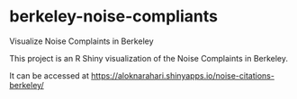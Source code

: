 # berkeley-noise-compliants
Visualize Noise Complaints in Berkeley

This project is an R Shiny visualization of the Noise Complaints in Berkeley. 

It can be accessed at https://aloknarahari.shinyapps.io/noise-citations-berkeley/
